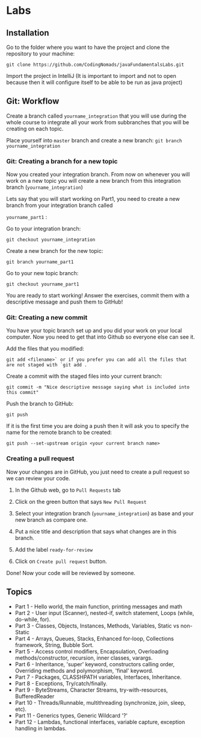 # Labs 


## Installation 
Go to the folder where you want to have the project and clone the repository to your machine:

`git clone https://github.com/CodingNomads/javaFundamentalsLabs.git`

Import the project in IntelliJ (It is important to import and not to open because then it will configure itself to be able to be run as java project)

## Git: Workflow 
Create a branch called `yourname_integration` that you will use during the whole course to integrate all your work from subbranches that you will be creating on each topic.

Place yourself into `master` branch and create a new branch:
```git branch yourname_integration```

### Git: Creating a branch for a new topic 
Now you created your integration branch. From now on whenever you will work on a new topic you will create a new branch from this integration branch (`yourname_integration`)

Lets say that you will start working on Part1, you need to create a new branch from your integration branch called 

```yourname_part1``` :

Go to your integration branch:

```git checkout yourname_integration```

Create a new branch for the new topic:

```git branch yourname_part1```

Go to your new topic branch:

```git checkout yourname_part1```

You are ready to start working! Answer the exercises, commit them with a descriptive message and push them to GitHub!

### Git: Creating a new commit 
You have your topic branch set up and you did your work on your local computer. Now you need to get that into Github so everyone else can see it.

Add the files that you modified:

```git add <filename>` or if you prefer you can add all the files that are not staged with `git add .```

Create a commit with the staged files into your current branch:

```git commit -m "Nice descriptive message saying what is included into this commit"```

Push the branch to GitHub:

```git push```

If it is the first time you are doing a push then it will ask you to specify the name for the remote branch to be created:

```git push --set-upstream origin <your current branch name>```

### Creating a pull request 
Now your changes are in GitHub, you just need to create a pull request so we can review your code.

1. In the Github web, go to `Pull Requests` tab

1. Click on the green button that says `New Pull Request`

1. Select your integration branch (`yourname_integration`) as base and your new branch as compare one.

1. Put a nice title and description that says what changes are in this branch.

1. Add the label `ready-for-review`

1. Click on `Create pull request` button.

Done! Now your code will be reviewed by someone.

## Topics 

* Part 1 - Hello world, the main function, printing messages and math
* Part 2 - User input (Scanner), nested-if, switch statement, Loops (while, do-while, for).
* Part 3 - Classes, Objects, Instances, Methods, Variables, Static vs non-Static
* Part 4 - Arrays, Queues, Stacks, Enhanced for-loop, Collections framework, String, Bubble Sort.
* Part 5 - Access control modifiers, Encapsulation, Overloading methods/constructor, recursion, inner classes, varargs.
* Part 6 - Inheritance, 'super' keyword, constructors calling order, Overriding methods and polymorphism, 'final' keyword. 
* Part 7 - Packages, CLASSHPATH variables, Interfaces, Inheritance.
* Part 8 - Exceptions, Try/catch/finally.
* Part 9 - ByteStreams, Character Streams, try-with-resources, BufferedReader
* Part 10 - Threads/Runnable, multithreading (synchronize, join, sleep, etc).
* Part 11 - Generics types, Generic Wildcard '?'
* Part 12 - Lambdas, functional interfaces, variable capture, exception handling in lambdas.

